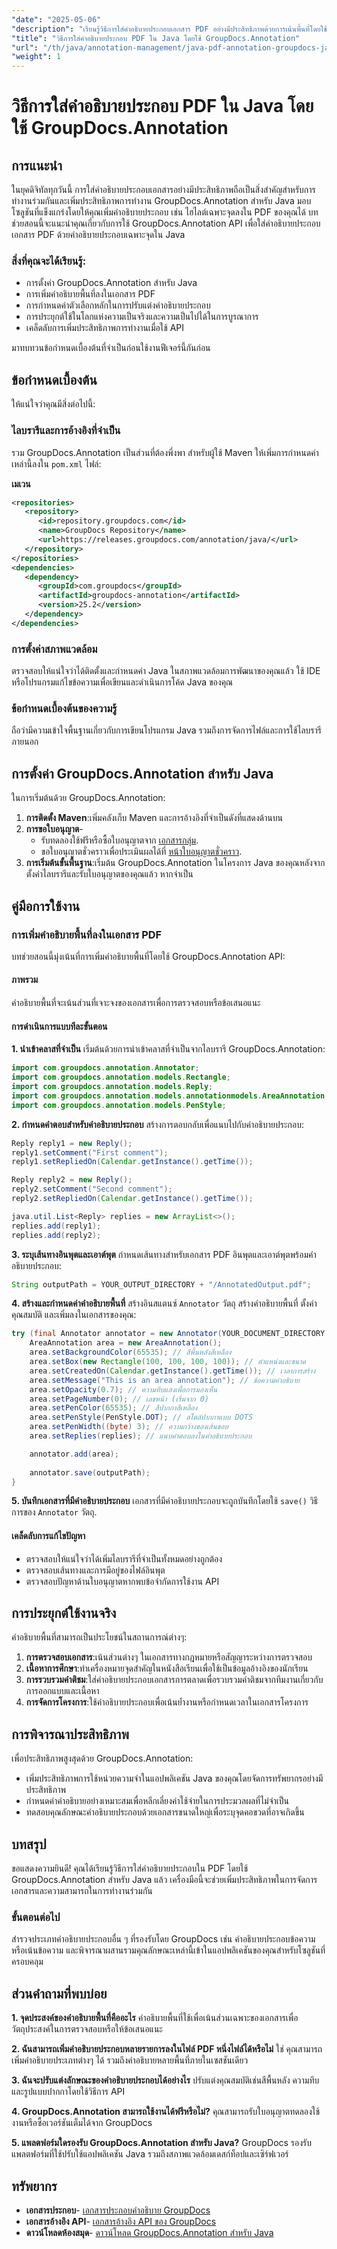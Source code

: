 ```yaml
---
"date": "2025-05-06"
"description": "เรียนรู้วิธีการใส่คำอธิบายประกอบเอกสาร PDF อย่างมีประสิทธิภาพด้วยการเน้นพื้นที่โดยใช้ GroupDocs.Annotation API สำหรับ Java อันทรงพลัง เพื่อเพิ่มประสิทธิภาพการทำงานร่วมกันและประสิทธิผลการทำงาน"
"title": "วิธีการใส่คำอธิบายประกอบ PDF ใน Java โดยใช้ GroupDocs.Annotation"
"url": "/th/java/annotation-management/java-pdf-annotation-groupdocs-java/"
"weight": 1
---
```


# วิธีการใส่คำอธิบายประกอบ PDF ใน Java โดยใช้ GroupDocs.Annotation

## การแนะนำ

ในยุคดิจิทัลทุกวันนี้ การใส่คำอธิบายประกอบเอกสารอย่างมีประสิทธิภาพถือเป็นสิ่งสำคัญสำหรับการทำงานร่วมกันและเพิ่มประสิทธิภาพการทำงาน GroupDocs.Annotation สำหรับ Java มอบโซลูชันที่แข็งแกร่งโดยให้คุณเพิ่มคำอธิบายประกอบ เช่น ไฮไลต์เฉพาะจุดลงใน PDF ของคุณได้ บทช่วยสอนนี้จะแนะนำคุณเกี่ยวกับการใช้ GroupDocs.Annotation API เพื่อใส่คำอธิบายประกอบเอกสาร PDF ด้วยคำอธิบายประกอบเฉพาะจุดใน Java

### สิ่งที่คุณจะได้เรียนรู้:
- การตั้งค่า GroupDocs.Annotation สำหรับ Java
- การเพิ่มคำอธิบายพื้นที่ลงในเอกสาร PDF
- การกำหนดค่าตัวเลือกหลักในการปรับแต่งคำอธิบายประกอบ
- การประยุกต์ใช้ในโลกแห่งความเป็นจริงและความเป็นไปได้ในการบูรณาการ
- เคล็ดลับการเพิ่มประสิทธิภาพการทำงานเมื่อใช้ API

มาทบทวนข้อกำหนดเบื้องต้นที่จำเป็นก่อนใช้งานฟีเจอร์นี้กันก่อน

## ข้อกำหนดเบื้องต้น

ให้แน่ใจว่าคุณมีสิ่งต่อไปนี้:

### ไลบรารีและการอ้างอิงที่จำเป็น
รวม GroupDocs.Annotation เป็นส่วนที่ต้องพึ่งพา สำหรับผู้ใช้ Maven ให้เพิ่มการกำหนดค่าเหล่านี้ลงใน `pom.xml` ไฟล์:

**เมเวน**
```xml
<repositories>
   <repository>
      <id>repository.groupdocs.com</id>
      <name>GroupDocs Repository</name>
      <url>https://releases.groupdocs.com/annotation/java/</url>
   </repository>
</repositories>
<dependencies>
   <dependency>
      <groupId>com.groupdocs</groupId>
      <artifactId>groupdocs-annotation</artifactId>
      <version>25.2</version>
   </dependency>
</dependencies>
```

### การตั้งค่าสภาพแวดล้อม
ตรวจสอบให้แน่ใจว่าได้ติดตั้งและกำหนดค่า Java ในสภาพแวดล้อมการพัฒนาของคุณแล้ว ใช้ IDE หรือโปรแกรมแก้ไขข้อความเพื่อเขียนและดำเนินการโค้ด Java ของคุณ

### ข้อกำหนดเบื้องต้นของความรู้
ถือว่ามีความเข้าใจพื้นฐานเกี่ยวกับการเขียนโปรแกรม Java รวมถึงการจัดการไฟล์และการใช้ไลบรารีภายนอก

## การตั้งค่า GroupDocs.Annotation สำหรับ Java

ในการเริ่มต้นด้วย GroupDocs.Annotation:
1. **การติดตั้ง Maven**:เพิ่มคลังเก็บ Maven และการอ้างอิงที่จำเป็นดังที่แสดงด้านบน
2. **การขอใบอนุญาต**-
   - รับทดลองใช้ฟรีหรือซื้อใบอนุญาตจาก [เอกสารกลุ่ม](https://purchase-groupdocs.com/buy).
   - ขอใบอนุญาตชั่วคราวเพื่อประเมินผลได้ที่ [หน้าใบอนุญาตชั่วคราว](https://purchase-groupdocs.com/temporary-license/).
3. **การเริ่มต้นขั้นพื้นฐาน**:เริ่มต้น GroupDocs.Annotation ในโครงการ Java ของคุณหลังจากตั้งค่าไลบรารีและรับใบอนุญาตของคุณแล้ว หากจำเป็น

## คู่มือการใช้งาน

### การเพิ่มคำอธิบายพื้นที่ลงในเอกสาร PDF

บทช่วยสอนนี้มุ่งเน้นที่การเพิ่มคำอธิบายพื้นที่โดยใช้ GroupDocs.Annotation API:

#### ภาพรวม
คำอธิบายพื้นที่จะเน้นส่วนที่เจาะจงของเอกสารเพื่อการตรวจสอบหรือข้อเสนอแนะ

#### การดำเนินการแบบทีละขั้นตอน
**1. นำเข้าคลาสที่จำเป็น**
เริ่มต้นด้วยการนำเข้าคลาสที่จำเป็นจากไลบรารี GroupDocs.Annotation:
```java
import com.groupdocs.annotation.Annotator;
import com.groupdocs.annotation.models.Rectangle;
import com.groupdocs.annotation.models.Reply;
import com.groupdocs.annotation.models.annotationmodels.AreaAnnotation;
import com.groupdocs.annotation.models.PenStyle;
```
**2. กำหนดคำตอบสำหรับคำอธิบายประกอบ**
สร้างการตอบกลับเพื่อแนบไปกับคำอธิบายประกอบ:
```java
Reply reply1 = new Reply();
reply1.setComment("First comment");
reply1.setRepliedOn(Calendar.getInstance().getTime());

Reply reply2 = new Reply();
reply2.setComment("Second comment");
reply2.setRepliedOn(Calendar.getInstance().getTime());

java.util.List<Reply> replies = new ArrayList<>();
replies.add(reply1);
replies.add(reply2);
```
**3. ระบุเส้นทางอินพุตและเอาต์พุต**
กำหนดเส้นทางสำหรับเอกสาร PDF อินพุตและเอาต์พุตพร้อมคำอธิบายประกอบ:
```java
String outputPath = YOUR_OUTPUT_DIRECTORY + "/AnnotatedOutput.pdf";
```
**4. สร้างและกำหนดค่าคำอธิบายพื้นที่**
สร้างอินสแตนซ์ `Annotator` วัตถุ สร้างคำอธิบายพื้นที่ ตั้งค่าคุณสมบัติ และเพิ่มลงในเอกสารของคุณ:
```java
try (final Annotator annotator = new Annotator(YOUR_DOCUMENT_DIRECTORY + "/InputDocument.pdf")) {
    AreaAnnotation area = new AreaAnnotation();
    area.setBackgroundColor(65535); // สีพื้นหลังสีเหลือง
    area.setBox(new Rectangle(100, 100, 100, 100)); // ตำแหน่งและขนาด
    area.setCreatedOn(Calendar.getInstance().getTime()); // เวลาการสร้าง
    area.setMessage("This is an area annotation"); // ข้อความคำอธิบาย
    area.setOpacity(0.7); // ความทึบแสงเพื่อการมองเห็น
    area.setPageNumber(0); // เลขหน้า (เริ่มจาก 0)
    area.setPenColor(65535); // สีปากกาสีเหลือง
    area.setPenStyle(PenStyle.DOT); // สไตล์ปากกาแบบ DOTS
    area.setPenWidth((byte) 3); // ความกว้างของเส้นขอบ
    area.setReplies(replies); // แนบคำตอบลงในคำอธิบายประกอบ

    annotator.add(area);
    
    annotator.save(outputPath);
}
```
**5. บันทึกเอกสารที่มีคำอธิบายประกอบ**
เอกสารที่มีคำอธิบายประกอบจะถูกบันทึกโดยใช้ `save()` วิธีการของ `Annotator` วัตถุ.

#### เคล็ดลับการแก้ไขปัญหา
- ตรวจสอบให้แน่ใจว่าได้เพิ่มไลบรารีที่จำเป็นทั้งหมดอย่างถูกต้อง
- ตรวจสอบเส้นทางและการมีอยู่ของไฟล์อินพุต
- ตรวจสอบปัญหาด้านใบอนุญาตหากพบข้อจำกัดการใช้งาน API

## การประยุกต์ใช้งานจริง

คำอธิบายพื้นที่สามารถเป็นประโยชน์ในสถานการณ์ต่างๆ:
1. **การตรวจสอบเอกสาร**:เน้นส่วนต่างๆ ในเอกสารทางกฎหมายหรือสัญญาระหว่างการตรวจสอบ
2. **เนื้อหาการศึกษา**:ทำเครื่องหมายจุดสำคัญในหนังสือเรียนเพื่อใช้เป็นข้อมูลอ้างอิงของนักเรียน
3. **การรวบรวมคำติชม**:ใส่คำอธิบายประกอบเอกสารการตลาดเพื่อรวบรวมคำติชมจากทีมงานเกี่ยวกับการออกแบบและเนื้อหา
4. **การจัดการโครงการ**:ใช้คำอธิบายประกอบเพื่อเน้นย้ำงานหรือกำหนดเวลาในเอกสารโครงการ

## การพิจารณาประสิทธิภาพ
เพื่อประสิทธิภาพสูงสุดด้วย GroupDocs.Annotation:
- เพิ่มประสิทธิภาพการใช้หน่วยความจำในแอปพลิเคชัน Java ของคุณโดยจัดการทรัพยากรอย่างมีประสิทธิภาพ
- กำหนดค่าคำอธิบายอย่างเหมาะสมเพื่อหลีกเลี่ยงค่าใช้จ่ายในการประมวลผลที่ไม่จำเป็น
- ทดสอบคุณลักษณะคำอธิบายประกอบด้วยเอกสารขนาดใหญ่เพื่อระบุจุดคอขวดที่อาจเกิดขึ้น

## บทสรุป

ขอแสดงความยินดี! คุณได้เรียนรู้วิธีการใส่คำอธิบายประกอบใน PDF โดยใช้ GroupDocs.Annotation สำหรับ Java แล้ว เครื่องมือนี้จะช่วยเพิ่มประสิทธิภาพในการจัดการเอกสารและความสามารถในการทำงานร่วมกัน

### ขั้นตอนต่อไป
สำรวจประเภทคำอธิบายประกอบอื่น ๆ ที่รองรับโดย GroupDocs เช่น คำอธิบายประกอบข้อความหรือเน้นข้อความ และพิจารณาผสานรวมคุณลักษณะเหล่านี้เข้าในแอปพลิเคชันของคุณสำหรับโซลูชันที่ครอบคลุม

## ส่วนคำถามที่พบบ่อย
**1. จุดประสงค์ของคำอธิบายพื้นที่คืออะไร**
คำอธิบายพื้นที่ใช้เพื่อเน้นส่วนเฉพาะของเอกสารเพื่อวัตถุประสงค์ในการตรวจสอบหรือให้ข้อเสนอแนะ

**2. ฉันสามารถเพิ่มคำอธิบายประกอบหลายรายการลงในไฟล์ PDF หนึ่งไฟล์ได้หรือไม่**
ใช่ คุณสามารถเพิ่มคำอธิบายประเภทต่างๆ ได้ รวมถึงคำอธิบายหลายพื้นที่ภายในเซสชันเดียว

**3. ฉันจะปรับแต่งลักษณะของคำอธิบายประกอบได้อย่างไร**
ปรับแต่งคุณสมบัติเช่นสีพื้นหลัง ความทึบ และรูปแบบปากกาโดยใช้วิธีการ API

**4. GroupDocs.Annotation สามารถใช้งานได้ฟรีหรือไม่?**
คุณสามารถรับใบอนุญาตทดลองใช้งานหรือซื้อเวอร์ชันเต็มได้จาก GroupDocs

**5. แพลตฟอร์มใดรองรับ GroupDocs.Annotation สำหรับ Java?**
GroupDocs รองรับแพลตฟอร์มที่ใช้ปรับใช้แอปพลิเคชัน Java รวมถึงสภาพแวดล้อมเดสก์ท็อปและเซิร์ฟเวอร์

## ทรัพยากร
- **เอกสารประกอบ**- [เอกสารประกอบคำอธิบาย GroupDocs](https://docs.groupdocs.com/annotation/java/)
- **เอกสารอ้างอิง API**- [เอกสารอ้างอิง API ของ GroupDocs](https://reference.groupdocs.com/annotation/java/)
- **ดาวน์โหลดห้องสมุด**- [ดาวน์โหลด GroupDocs.Annotation สำหรับ Java](https://downloads.groupdocs.com/annotation/java/)